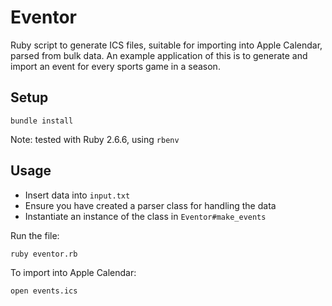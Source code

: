 # Eventor

Ruby script to generate ICS files, suitable for importing into Apple Calendar, parsed from bulk data. An example application of this is to generate and import an event for every sports game in a season.

## Setup

```
bundle install
```

Note: tested with Ruby 2.6.6, using `rbenv`

## Usage

* Insert data into `input.txt`
* Ensure you have created a parser class for handling the data
* Instantiate an instance of the class in `Eventor#make_events`

Run the file:
```
ruby eventor.rb
```

To import into Apple Calendar:
```
open events.ics
```
